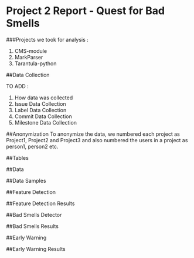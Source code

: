 # Project 2 Report - Quest for Bad Smells
###Projects we took for analysis :
1. CMS-module
2. MarkParser
3. Tarantula-python

##Data Collection

TO ADD : 
1. How data was collected
2. Issue Data Collection
3. Label Data Collection
4. Commit Data Collection
5. Milestone Data Collection

##Anonymization
To anonymize the data, we numbered each project as Project1, Project2 and Project3 and also numbered the users in a project as person1, person2 etc.

##Tables


##Data

##Data Samples

##Feature Detection

##Feature Detection Results

##Bad Smells Detector

##Bad Smells Results

##Early Warning

##Early Warning Results



